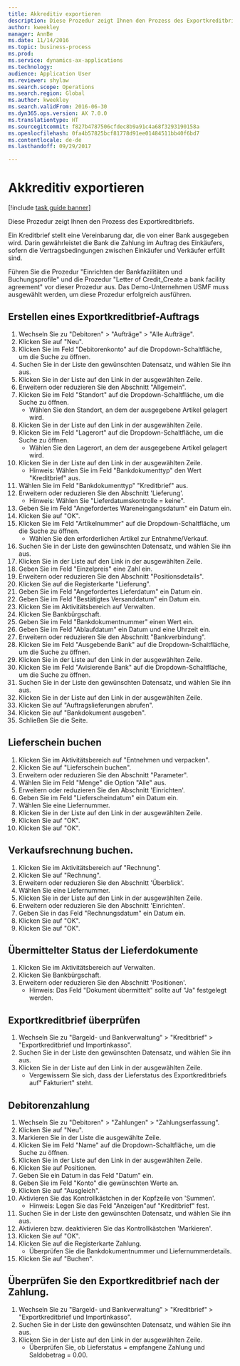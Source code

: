 ```yaml
--- 
title: Akkreditiv exportieren
description: Diese Prozedur zeigt Ihnen den Prozess des Exportkreditbriefs.
author: kweekley
manager: AnnBe
ms.date: 11/14/2016
ms.topic: business-process
ms.prod: 
ms.service: dynamics-ax-applications
ms.technology: 
audience: Application User
ms.reviewer: shylaw
ms.search.scope: Operations
ms.search.region: Global
ms.author: kweekley
ms.search.validFrom: 2016-06-30
ms.dyn365.ops.version: AX 7.0.0
ms.translationtype: HT
ms.sourcegitcommit: f827b4787506cfdec8b9a91c4a68f3293190158a
ms.openlocfilehash: 0fa4b57825bcf81778d91ee01484511bb40f6bd7
ms.contentlocale: de-de
ms.lasthandoff: 09/29/2017

---
```

# <a name="export-a-letter-of-credit"></a>Akkreditiv exportieren

[!include [task guide banner](../../includes/task-guide-banner.md)]

Diese Prozedur zeigt Ihnen den Prozess des Exportkreditbriefs.

Ein Kreditbrief stellt eine Vereinbarung dar, die von einer Bank ausgegeben wird. Darin gewährleistet die Bank die Zahlung im Auftrag des Einkäufers, sofern die Vertragsbedingungen zwischen Einkäufer und Verkäufer erfüllt sind.



Führen Sie die Prozedur "Einrichten der Bankfazilitäten und Buchungsprofile" und die Prozedur "Letter of Credit_Create a bank facility agreement" vor dieser Prozedur aus. Das Demo-Unternehmen USMF muss ausgewählt werden, um diese Prozedur erfolgreich ausführen.




## <a name="create-sales-order-for-export-letter-of-credit"></a>Erstellen eines Exportkreditbrief-Auftrags
1. Wechseln Sie zu "Debitoren" > "Aufträge" > "Alle Aufträge".
2. Klicken Sie auf "Neu".
3. Klicken Sie im Feld "Debitorenkonto" auf die Dropdown-Schaltfläche, um die Suche zu öffnen.
4. Suchen Sie in der Liste den gewünschten Datensatz, und wählen Sie ihn aus.
5. Klicken Sie in der Liste auf den Link in der ausgewählten Zeile.
6. Erweitern oder reduzieren Sie den Abschnitt "Allgemein".
7. Klicken Sie im Feld "Standort" auf die Dropdown-Schaltfläche, um die Suche zu öffnen.
    * Wählen Sie den Standort, an dem der ausgegebene Artikel gelagert wird.  
8. Klicken Sie in der Liste auf den Link in der ausgewählten Zeile.
9. Klicken Sie im Feld "Lagerort" auf die Dropdown-Schaltfläche, um die Suche zu öffnen.
    * Wählen Sie den Lagerort, an dem der ausgegebene Artikel gelagert wird.  
10. Klicken Sie in der Liste auf den Link in der ausgewählten Zeile.
    * Hinweis: Wählen Sie im Feld "Bankdokumenttyp" den Wert "Kreditbrief" aus.  
11. Wählen Sie im Feld "Bankdokumenttyp" "Kreditbrief" aus.
12. Erweitern oder reduzieren Sie den Abschnitt 'Lieferung'.
    * Hinweis: Wählen Sie "Lieferdatumskontrolle = keine".  
13. Geben Sie im Feld "Angefordertes Wareneingangsdatum" ein Datum ein.
14. Klicken Sie auf "OK".
15. Klicken Sie im Feld "Artikelnummer" auf die Dropdown-Schaltfläche, um die Suche zu öffnen.
    * Wählen Sie den erforderlichen Artikel zur Entnahme/Verkauf.  
16. Suchen Sie in der Liste den gewünschten Datensatz, und wählen Sie ihn aus.
17. Klicken Sie in der Liste auf den Link in der ausgewählten Zeile.
18. Geben Sie im Feld "Einzelpreis" eine Zahl ein.
19. Erweitern oder reduzieren Sie den Abschnitt "Positionsdetails".
20. Klicken Sie auf die Registerkarte "Lieferung".
21. Geben Sie im Feld "Angefordertes Lieferdatum" ein Datum ein.
22. Geben Sie im Feld "Bestätigtes Versanddatum" ein Datum ein.
23. Klicken Sie im Aktivitätsbereich auf Verwalten.
24. Klicken Sie Bankbürgschaft.
25. Geben Sie im Feld "Bankdokumentnummer" einen Wert ein.
26. Geben Sie im Feld "Ablaufdatum" ein Datum und eine Uhrzeit ein.
27. Erweitern oder reduzieren Sie den Abschnitt "Bankverbindung".
28. Klicken Sie im Feld "Ausgebende Bank" auf die Dropdown-Schaltfläche, um die Suche zu öffnen.
29. Klicken Sie in der Liste auf den Link in der ausgewählten Zeile.
30. Klicken Sie im Feld "Avisierende Bank" auf die Dropdown-Schaltfläche, um die Suche zu öffnen.
31. Suchen Sie in der Liste den gewünschten Datensatz, und wählen Sie ihn aus.
32. Klicken Sie in der Liste auf den Link in der ausgewählten Zeile.
33. Klicken Sie auf "Auftragslieferungen abrufen".
34. Klicken Sie auf "Bankdokument ausgeben".
35. Schließen Sie die Seite.

## <a name="post-packing-slip"></a>Lieferschein buchen
1. Klicken Sie im Aktivitätsbereich auf "Entnehmen und verpacken".
2. Klicken Sie auf "Lieferschein buchen".
3. Erweitern oder reduzieren Sie den Abschnitt "Parameter".
4. Wählen Sie im Feld "Menge" die Option "Alle" aus.
5. Erweitern oder reduzieren Sie den Abschnitt 'Einrichten'.
6. Geben Sie im Feld "Lieferscheindatum" ein Datum ein.
7. Wählen Sie eine Liefernummer.
8. Klicken Sie in der Liste auf den Link in der ausgewählten Zeile.
9. Klicken Sie auf "OK".
10. Klicken Sie auf "OK".

## <a name="post-sales-invoice"></a>Verkaufsrechnung buchen.
1. Klicken Sie im Aktivitätsbereich auf "Rechnung".
2. Klicken Sie auf "Rechnung".
3. Erweitern oder reduzieren Sie den Abschnitt 'Überblick'.
4. Wählen Sie eine Liefernummer.
5. Klicken Sie in der Liste auf den Link in der ausgewählten Zeile.
6. Erweitern oder reduzieren Sie den Abschnitt 'Einrichten'.
7. Geben Sie in das Feld "Rechnungsdatum" ein Datum ein.
8. Klicken Sie auf "OK".
9. Klicken Sie auf "OK".

## <a name="shipment-document-submitted-status"></a>Übermittelter Status der Lieferdokumente
1. Klicken Sie im Aktivitätsbereich auf Verwalten.
2. Klicken Sie Bankbürgschaft.
3. Erweitern oder reduzieren Sie den Abschnitt 'Positionen'.
    * Hinweis: Das Feld "Dokument übermittelt" sollte auf "Ja" festgelegt werden.  

## <a name="verify-export-letter-of-credit"></a>Exportkreditbrief überprüfen
1. Wechseln Sie zu "Bargeld- und Bankverwaltung" > "Kreditbrief" > "Exportkreditbrief und Importinkasso".
2. Suchen Sie in der Liste den gewünschten Datensatz, und wählen Sie ihn aus.
3. Klicken Sie in der Liste auf den Link in der ausgewählten Zeile.
    * Vergewissern Sie sich, dass der Lieferstatus des Exportkreditbriefs auf" Fakturiert" steht.  

## <a name="customer-payment"></a>Debitorenzahlung
1. Wechseln Sie zu "Debitoren" > "Zahlungen" > "Zahlungserfassung".
2. Klicken Sie auf "Neu".
3. Markieren Sie in der Liste die ausgewählte Zeile.
4. Klicken Sie im Feld "Name" auf die Dropdown-Schaltfläche, um die Suche zu öffnen.
5. Klicken Sie in der Liste auf den Link in der ausgewählten Zeile.
6. Klicken Sie auf Positionen.
7. Geben Sie ein Datum in das Feld "Datum" ein.
8. Geben Sie im Feld "Konto" die gewünschten Werte an.
9. Klicken Sie auf "Ausgleich".
10. Aktivieren Sie das Kontrollkästchen in der Kopfzeile von 'Summen'.
    * Hinweis: Legen Sie das Feld "Anzeigen"auf "Kreditbrief" fest.  
11. Suchen Sie in der Liste den gewünschten Datensatz, und wählen Sie ihn aus.
12. Aktivieren bzw. deaktivieren Sie das Kontrollkästchen 'Markieren'.
13. Klicken Sie auf "OK".
14. Klicken Sie auf die Registerkarte Zahlung.
    * Überprüfen Sie die Bankdokumentnummer und Liefernummerdetails.  
15. Klicken Sie auf "Buchen".

## <a name="verify-export-letter-of-credit-after-payment"></a>Überprüfen Sie den Exportkreditbrief nach der Zahlung.
1. Wechseln Sie zu "Bargeld- und Bankverwaltung" > "Kreditbrief" > "Exportkreditbrief und Importinkasso".
2. Suchen Sie in der Liste den gewünschten Datensatz, und wählen Sie ihn aus.
3. Klicken Sie in der Liste auf den Link in der ausgewählten Zeile.
    * Überprüfen Sie, ob Lieferstatus = empfangene Zahlung und Saldobetrag = 0.00.  


